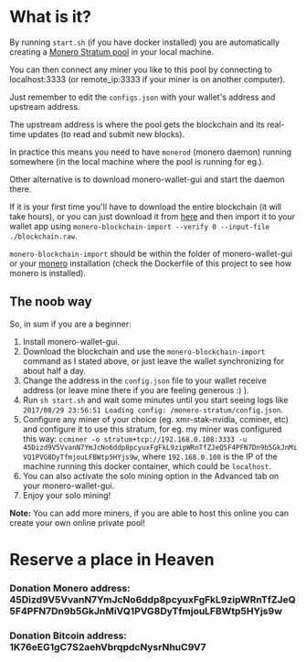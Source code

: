 # What is it?

By running `start.sh` (if you have docker installed) you are automatically creating a [Monero Stratum pool](https://github.com/sammy007/monero-stratum.git) in your local machine.

You can then connect any miner you like to this pool by connecting to localhost:3333 (or remote_ip:3333 if your miner is on another computer).

Just remember to edit the `configs.json` with your wallet's address and upstream address.

The upstream address is where the pool gets the blockchain and its real-time updates (to read and submit new blocks).

In practice this means you need to have `monerod` (monero daemon) running somewhere (in the local machine where the pool is running for eg.).

Other alternative is to download monero-wallet-gui and start the daemon there.

If it is your first time you'll have to download the entire blockchain (it will take hours), or you can just download it from [here](https://downloads.getmonero.org/blockchain.raw) and then import it to your wallet app using `monero-blockchain-import --verify 0 --input-file ./blockchain.raw`.

`monero-blockchain-import` should be within the folder of monero-wallet-gui or your [monero](https://github.com/monero-project/monero.git) installation (check the Dockerfile of this project to see how monero is installed).

## The noob way

So, in sum if you are a beginner:

1. Install monero-wallet-gui.
2. Download the blockchain and use the `monero-blockchain-import` command as I stated above, or just leave the wallet synchronizing for about half a day.
3. Change the address in the `config.json` file to your wallet receive address (or leave mine there if you are feeling generous :) ).
4. Run `sh start.sh` and wait some minutes until you start seeing logs like `2017/08/29 23:56:51 Loading config: /monero-stratum/config.json`.
5. Configure any miner of your choice (eg. xmr-stak-nvidia, ccminer, etc) and configure it to use this stratum, for eg. my miner was configured this way: `ccminer -o stratum+tcp://192.168.0.108:3333 -u 45Dizd9V5VvanN7YmJcNo6ddp8pcyuxFgFkL9zipWRnTfZJeQ5F4PFN7Dn9b5GkJnMiVQ1PVG8DyTfmjouLFBWtp5HYjs9w`, where `192.168.0.108` is the IP of the machine running this docker container, which could be `localhost`.
6. You can also activate the solo mining option in the Advanced tab on your monero-wallet-gui.
7. Enjoy your solo mining!

**Note:** You can add more miners, if you are able to host this online you can create your own online private pool!

# Reserve a place in Heaven

### Donation Monero address: 45Dizd9V5VvanN7YmJcNo6ddp8pcyuxFgFkL9zipWRnTfZJeQ5F4PFN7Dn9b5GkJnMiVQ1PVG8DyTfmjouLFBWtp5HYjs9w

### Donation Bitcoin address: 1K76eEG1gC7S2aehVbrqpdcNysrNhuC9V7
